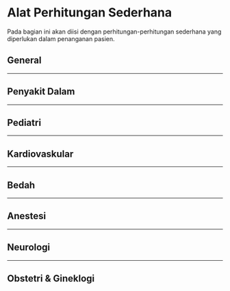 # Alat Perhitungan Sederhana

Pada bagian ini akan diisi dengan perhitungan-perhitungan sederhana yang diperlukan dalam penanganan pasien.

## General

___

## Penyakit Dalam
___

## Pediatri
___

## Kardiovaskular
___

## Bedah
___

## Anestesi
___

## Neurologi
___

## Obstetri & Gineklogi

